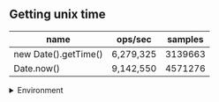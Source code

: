 ## Getting unix time

|name|ops/sec|samples|
|-|-|-|
|new Date().getTime()|6,279,325|3139663|
|Date.now()|9,142,550|4571276|


<details>
<summary>Environment</summary>

* __Machine:__ linux x64 | 4 vCPUs | 15.2GB Mem
* __Run:__ Mon Jun 24 2024 02:02:14 GMT+0000 (Coordinated Universal Time)
</details>

<!--
{"environment":{"platform":"linux","arch":"x64","cpus":4,"totalMemory":15.245216369628906},"benchmarks":[{"name":"new Date().getTime()","opsSec":6279325.637489358,"samples":3139663},{"name":"Date.now()","opsSec":9142550.253812822,"samples":4571276}]}-->
